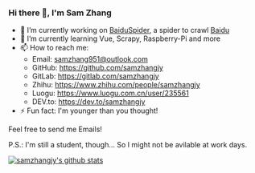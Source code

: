 ### Hi there 👋, I'm Sam Zhang

- 🔭  I’m currently working on [BaiduSpider](https://github.com/BaiduSpider/BaiduSpider), a spider to crawl [Baidu](https://www.baidu.com)
- 🌱  I’m currently learning Vue, Scrapy, Raspberry-Pi and more
- 📫  How to reach me:
  - Email: samzhang951@outlook.com
  - GitHub: <https://github.com/samzhangjy>
  - GitLab: <https://gitlab.com/samzhangjy>
  - Zhihu: <https://www.zhihu.com/people/samzhangjy>
  - Luogu: <https://www.luogu.com.cn/user/235561>
  - DEV.to: <https://dev.to/samzhangjy>
- ⚡  Fun fact: I'm younger than you thought!

Feel free to send me Emails!

P.S.: I'm still a student, though... So I might not be avilable at work days.

[![samzhangjy's github stats](https://github-readme-stats.vercel.app/api?username=samzhangjy&show_icons=true&theme=dracula)](https://github.com/samzhangjy)
